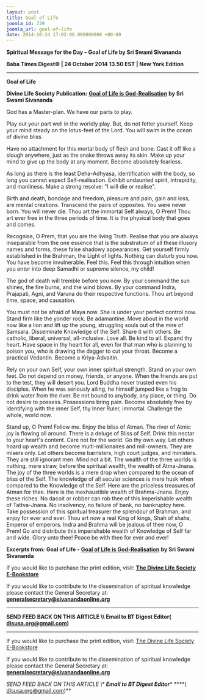 ```yaml
---
layout: post
title: Goal of Life
joomla_id: 729
joomla_url: goal-of-life
date: 2014-10-24 17:02:00.000000000 +00:00
---
```

  

















































**Spiritual Message for the Day – Goal of Life by Sri Swami Sivananda**

**Baba Times Digest© | 24 October 2014 13.50 EST | New York Edition**

* * *  


**Goal of Life**

**Divine Life Society Publication:** [**Goal of Life is God-Realisation**](http://www.dlshq.org/messages/goal.htm#goal) **by Sri Swami Sivananda**

God has a Master-plan. We have our parts to play.

Play out your part well in the worldly play. But, do not fetter yourself. Keep your mind steady on the lotus-feet of the Lord. You will swim in the ocean of divine bliss.

Have no attachment for this mortal body of flesh and bone. Cast it off like a slough anywhere, just as the snake throws away its skin. Make up your mind to give up the body at any moment. Become absolutely fearless.

As long as there is the least Deha-Adhyasa, identification with the body, so long you cannot expect Self-realisation. Exhibit undaunted spirit, intrepidity, and manliness. Make a strong resolve: "I will die or realise".

Birth and death, bondage and freedom, pleasure and pain, gain and loss, are mental creations. Transcend the pairs of opposites. You were never born. You will never die. Thou art the immortal Self always, O Prem! Thou art ever free in the three periods of time. It is the physical body that goes and comes.

Recognise, O Prem, that you are the living Truth. Realise that you are always inseparable from the one essence that is the substratum of all these illusory names and forms, these false shadowy appearances. Get yourself firmly established in the Brahman, the Light of lights. Nothing can disturb you now. You have become invulnerable. Feel this. Feel this through intuition when you enter into deep Samadhi or supreme silence, my child!

The god of death will tremble before you now. By your command the sun shines, the fire burns, and the wind blows. By your command Indra, Prajapati, Agni, and Varuna do their respective functions. Thou art beyond time, space, and causation.

You must not be afraid of Maya now. She is under your perfect control now. Stand firm like the yonder rock. Be adamantine. Move about in the world now like a lion and lift up the young, struggling souls out of the mire of Samsara. Disseminate Knowledge of the Self. Share it with others. Be catholic, liberal, universal, all-inclusive. Love all. Be kind to all. Expand thy heart. Have space in thy heart for all, even for that man who is planning to poison you, who is drawing the dagger to cut your throat. Become a practical Vedantin. Become a Kriya-Advaitin.

Rely on your own Self, your own inner spiritual strength. Stand on your own feet. Do not depend on money, friends, or anyone. When the friends are put to the test, they will desert you. Lord Buddha never trusted even his disciples. When he was seriously ailing, he himself jumped like a frog to drink water from the river. Be not bound to anybody, any place, or thing. Do not desire to possess. Possessions bring pain. Become absolutely free by identifying with the inner Self, thy Inner Ruler, immortal. Challenge the whole, world now.

Stand up, O Prem! Follow me. Enjoy the bliss of Atman. The river of Atmic joy is flowing all around. There is a deluge of Bliss of Self. Drink this nectar to your heart's content. Care not for the world. Go thy own way. Let others hoard up wealth and become multi-millionaires and mill-owners. They are misers only. Let others become barristers, high court judges, and ministers. They are still ignorant men. Mind not a bit. The wealth of the three worlds is nothing, mere straw, before the spiritual wealth, the wealth of Atma-Jnana. The joy of the three worlds is a mere drop when compared to the ocean of bliss of the Self. The knowledge of all secular sciences is mere husk when compared to the Knowledge of the Self. Here are the priceless treasures of Atman for thee. Here is the inexhaustible wealth of Brahma-Jnana. Enjoy these riches. No dacoit or robber can rob thee of this imperishable wealth of Tattva-Jnana. No insolvency, no failure of bank, no bankruptcy here. Take possession of this spiritual treasurer the splendour of Brahman, and enjoy for ever and ever. Thou art now a real King of kings, Shah of shahs, Emperor of emperors. Indra and Brahma will be jealous of thee now, O Prem! Go and distribute this imperishable wealth of Knowledge of Self far and wide. Glory unto thee! Peace be with thee for ever and ever!



**Excerpts from:**  **Goal of Life -** [**Goal of Life is God-Realisation**](http://www.dlshq.org/messages/goal.htm#goal) **by Sri Swami Sivananda**

If you would like to purchase the print edition, visit: **[The Divine Life Society E-Bookstore](http://www.dlshq.org/download/download.htm)**

If you would like to contribute to the dissemination of spiritual knowledge please contact the General Secretary at: [](mailto:%20%3Cscript%20type=%27text/javascript%27%3E%20%3C%21--%20var%20prefix%20=%20%27ma%27%20+%20%27il%27%20+%20%27to%27;%20var%20path%20=%20%27hr%27%20+%20%27ef%27%20+%20%27=%27;%20var%20addy57016%20=%20%27generalsecretary%27%20+%20%27@%27;%20addy57016%20=%20addy57016%20+%20%27sivanandaonline%27%20+%20%27.%27%20+%20%27org%27;%20document.write%28%27%3Ca%20%27%20+%20path%20+%20%27%5C%27%27%20+%20prefix%20+%20%27:%27%20+%20addy57016%20+%20%27%5C%27%3E%27%29;%20document.write%28addy57016%29;%20document.write%28%27%3C%5C/a%3E%27%29;%20//--%3E%5Cn%20%3C/script%3E%3Cscript%20type=%27text/javascript%27%3E%20%3C%21--%20document.write%28%27%3Cspan%20style=%5C%27display:%20none;%5C%27%3E%27%29;%20//--%3E%20%3C/script%3EThis%20email%20address%20is%20being%20protected%20from%20spambots.%20You%20need%20JavaScript%20enabled%20to%20view%20it.%20%3Cscript%20type=%27text/javascript%27%3E%20%3C%21--%20document.write%28%27%3C/%27%29;%20document.write%28%27span%3E%27%29;%20//--%3E%20%3C/script%3E?subject=Contribution%20to%20Dissemination%20of%20Spiritual%20Knowledge) **generalsecretary@sivanandaonline.org**

****

**SEND FEED BACK ON THIS ARTICLE \\\ Email to BT Digest Editor[](mailto:%20%3Cscript%20type=%27text/javascript%27%3E%20%3C%21--%20var%20prefix%20=%20%27ma%27%20+%20%27il%27%20+%20%27to%27;%20var%20path%20=%20%27hr%27%20+%20%27ef%27%20+%20%27=%27;%20var%20addy72654%20=%20%27dlsusa.org%27%20+%20%27@%27;%20addy72654%20=%20addy72654%20+%20%27gmail%27%20+%20%27.%27%20+%20%27com%27;%20document.write%28%27%3Ca%20%27%20+%20path%20+%20%27%5C%27%27%20+%20prefix%20+%20%27:%27%20+%20addy72654%20+%20%27%5C%27%3E%27%29;%20document.write%28addy72654%29;%20document.write%28%27%3C%5C/a%3E%27%29;%20//--%3E%5Cn%20%3C/script%3E%3Cscript%20type=%27text/javascript%27%3E%20%3C%21--%20document.write%28%27%3Cspan%20style=%5C%27display:%20none;%5C%27%3E%27%29;%20//--%3E%20%3C/script%3EThis%20email%20address%20is%20being%20protected%20from%20spambots.%20You%20need%20JavaScript%20enabled%20to%20view%20it.%20%3Cscript%20type=%27text/javascript%27%3E%20%3C%21--%20document.write%28%27%3C/%27%29;%20document.write%28%27span%3E%27%29;%20//--%3E%20%3C/script%3E?subject=DLS%20Posts)( [dlsusa.org@gmail.com](mailto:dlsusa.org@gmail.com))**



* * *



  

If you would like to purchase the print edition, visit: [The Divine Life Society E-Bookstore](http://www.dlshq.org/download/download.htm)

If you would like to contribute to the dissemination of spiritual knowledge please contact the General Secretary at: **[generalsecretary@sivanandaonline.org](mailto:generalsecretary@sivanandaonline.org)**

**SEND FEED BACK ON THIS ARTICLE \\\**  **Email to BT Digest Editor**** [](mailto:%20%3Cscript%20type=%27text/javascript%27%3E%20%3C%21--%20var%20prefix%20=%20%27ma%27%20+%20%27il%27%20+%20%27to%27;%20var%20path%20=%20%27hr%27%20+%20%27ef%27%20+%20%27=%27;%20var%20addy72654%20=%20%27dlsusa.org%27%20+%20%27@%27;%20addy72654%20=%20addy72654%20+%20%27gmail%27%20+%20%27.%27%20+%20%27com%27;%20document.write%28%27%3Ca%20%27%20+%20path%20+%20%27%5C%27%27%20+%20prefix%20+%20%27:%27%20+%20addy72654%20+%20%27%5C%27%3E%27%29;%20document.write%28addy72654%29;%20document.write%28%27%3C%5C/a%3E%27%29;%20//--%3E%5Cn%20%3C/script%3E%3Cscript%20type=%27text/javascript%27%3E%20%3C%21--%20document.write%28%27%3Cspan%20style=%5C%27display:%20none;%5C%27%3E%27%29;%20//--%3E%20%3C/script%3EThis%20email%20address%20is%20being%20protected%20from%20spambots.%20You%20need%20JavaScript%20enabled%20to%20view%20it.%20%3Cscript%20type=%27text/javascript%27%3E%20%3C%21--%20document.write%28%27%3C/%27%29;%20document.write%28%27span%3E%27%29;%20//--%3E%20%3C/script%3E?subject=DLS%20Posts)****( [dlsusa.org@gmail.com](mailto:dlsusa.org@gmail.com))**  
